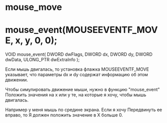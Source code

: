 # mouse_move

# mouse_event(MOUSEEVENTF_MOVE, x, y, 0, 0);

VOID mouse_event(
        DWORD dwFlags,
        DWORD dx,
     DWORD dy,
     DWORD dwData,
     ULONG_PTR dwExtraInfo
);


Если мышь двигалась, то установка флажка MOUSEEVENTF_MOVE указывает, что параметры  dx и dy содержат информацию об этом движении.

Чтобы симулировать движение мыши, нужно в функцию "mouse_event" Положить значения на x или y те, на которые я хочу, чтобы мышь двигалась.

Например у меня мышь по средине экрана. Если я хочу Передвинуть ее вправо, то Я должен положить значение в X больше 0.
